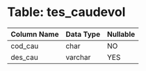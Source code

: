 # Table: tes_caudevol

| Column Name | Data Type | Nullable |
|-------------|-----------|----------|
| cod_cau | char | NO |
| des_cau | varchar | YES |
